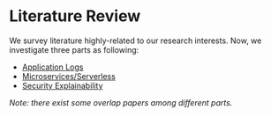 # Literature Review

We survey literature highly-related to our research interests.
Now, we investigate three parts as following:

- [Application Logs](./application-logs.md)
- [Microservices/Serverless](./micro-services.md)
- [Security Explainability](./sec-explainability.md)

_Note: there exist some overlap papers among different parts._